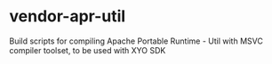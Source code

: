 # vendor-apr-util
Build scripts for compiling Apache Portable Runtime - Util with MSVC compiler toolset, to be used with XYO SDK
